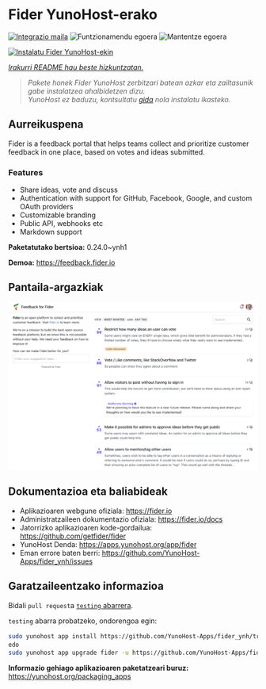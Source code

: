<!--
Ohart ongi: README hau automatikoki sortu da <https://github.com/YunoHost/apps/tree/master/tools/readme_generator>ri esker
EZ editatu eskuz.
-->

# Fider YunoHost-erako

[![Integrazio maila](https://apps.yunohost.org/badge/integration/fider)](https://ci-apps.yunohost.org/ci/apps/fider/)
![Funtzionamendu egoera](https://apps.yunohost.org/badge/state/fider)
![Mantentze egoera](https://apps.yunohost.org/badge/maintained/fider)

[![Instalatu Fider YunoHost-ekin](https://install-app.yunohost.org/install-with-yunohost.svg)](https://install-app.yunohost.org/?app=fider)

*[Irakurri README hau beste hizkuntzatan.](./ALL_README.md)*

> *Pakete honek Fider YunoHost zerbitzari batean azkar eta zailtasunik gabe instalatzea ahalbidetzen dizu.*  
> *YunoHost ez baduzu, kontsultatu [gida](https://yunohost.org/install) nola instalatu ikasteko.*

## Aurreikuspena

Fider is a feedback portal that helps teams collect and prioritize customer feedback in one place, based on votes and ideas submitted.

### Features

- Share ideas, vote and discuss
- Authentication with support for GitHub, Facebook, Google, and custom OAuth providers
- Customizable branding
- Public API, webhooks etc
- Markdown support


**Paketatutako bertsioa:** 0.24.0~ynh1

**Demoa:** <https://feedback.fider.io>

## Pantaila-argazkiak

![Fider(r)en pantaila-argazkia](./doc/screenshots/screenshot.png)

## Dokumentazioa eta baliabideak

- Aplikazioaren webgune ofiziala: <https://fider.io>
- Administratzaileen dokumentazio ofiziala: <https://fider.io/docs>
- Jatorrizko aplikazioaren kode-gordailua: <https://github.com/getfider/fider>
- YunoHost Denda: <https://apps.yunohost.org/app/fider>
- Eman errore baten berri: <https://github.com/YunoHost-Apps/fider_ynh/issues>

## Garatzaileentzako informazioa

Bidali `pull request`a [`testing` abarrera](https://github.com/YunoHost-Apps/fider_ynh/tree/testing).

`testing` abarra probatzeko, ondorengoa egin:

```bash
sudo yunohost app install https://github.com/YunoHost-Apps/fider_ynh/tree/testing --debug
edo
sudo yunohost app upgrade fider -u https://github.com/YunoHost-Apps/fider_ynh/tree/testing --debug
```

**Informazio gehiago aplikazioaren paketatzeari buruz:** <https://yunohost.org/packaging_apps>
